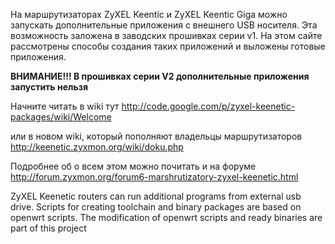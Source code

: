 На маршрутизаторах ZyXEL Keentic и ZyXEL Keentic Giga можно запускать дополнительные приложения с внешнего USB носителя. Эта возможность заложена в заводских прошивках серии v1. На этом сайте рассмотрены способы создания таких приложений и выложены готовые приложения.

**ВНИМАНИЕ!!! В прошивках серии V2 дополнительные приложения запустить нельзя**

Начните читать в wiki тут
http://code.google.com/p/zyxel-keenetic-packages/wiki/Welcome

или в новом wiki, который пополняют владельцы маршрутизаторов
http://keenetic.zyxmon.org/wiki/doku.php

Подробнее об о всем этом можно почитать и на форуме
http://forum.zyxmon.org/forum6-marshrutizatory-zyxel-keenetic.html

ZyXEL Keenetic routers can run additional programs from external usb drive. Scripts for creating toolchain and binary packages are based on openwrt scripts.
The modification of openwrt scripts and ready binaries are part of this project